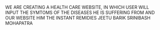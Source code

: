 WE ARE CREATING A  HEALTH CARE WEBSITE, IN WHICH USER WILL INPUT THE SYMTOMS OF THE DISEASES HE IS SUFFERING FROM AND OUR WEBSITE HIM THE INSTANT REMIDIES
JEETU BARIK 
SRINIBASH MOHAPATRA
